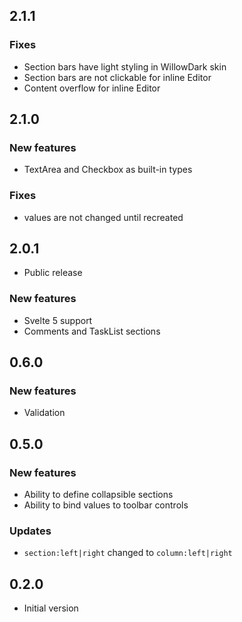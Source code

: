 ## 2.1.1

### Fixes

-   Section bars have light styling in WillowDark skin
-   Section bars are not clickable for inline Editor
-   Content overflow for inline Editor

## 2.1.0

### New features

-   TextArea and Checkbox as built-in types

### Fixes

-   values are not changed until recreated

## 2.0.1

-   Public release

### New features

-   Svelte 5 support
-   Comments and TaskList sections

## 0.6.0

### New features

-   Validation

## 0.5.0

### New features

-   Ability to define collapsible sections
-   Ability to bind values to toolbar controls

### Updates

-   `section:left|right` changed to `column:left|right`

## 0.2.0

-   Initial version
